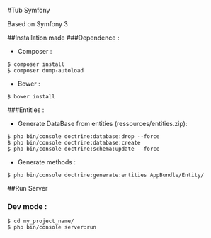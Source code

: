 #Tub Symfony

Based on Symfony 3

##Installation made
###Dependence :
- Composer :
```shell
$ composer install
$ composer dump-autoload
```

- Bower :
```shell
$ bower install
```


###Entities :

- Generate DataBase from entities (ressources/entities.zip):

```shell
$ php bin/console doctrine:database:drop --force
$ php bin/console doctrine:database:create
$ php bin/console doctrine:schema:update --force
```

- Generate methods :

```shell
$ php bin/console doctrine:generate:entities AppBundle/Entity/
```


##Run Server

### Dev mode :
```shell
$ cd my_project_name/
$ php bin/console server:run
```


